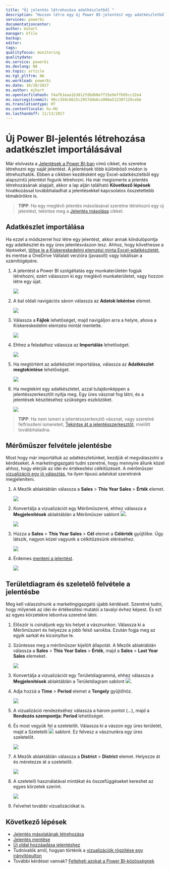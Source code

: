 ```yaml
---
title: "Új jelentés létrehozása adatkészletből "
description: "Hozzon létre egy új Power BI-jelentést egy adatkészletből."
services: powerbi
documentationcenter: 
author: mihart
manager: kfile
backup: 
editor: 
tags: 
qualityfocus: monitoring
qualitydate: 
ms.service: powerbi
ms.devlang: NA
ms.topic: article
ms.tgt_pltfrm: NA
ms.workload: powerbi
ms.date: 10/28/2017
ms.author: mihart
ms.openlocfilehash: f4afb1eaa1b3012fdbdb0eff35e9eff695cc32e4
ms.sourcegitcommit: 99cc3b9cb615c2957dde6ca908a51238f129cebb
ms.translationtype: HT
ms.contentlocale: hu-HU
ms.lasthandoff: 11/13/2017
---
```

# <a name="create-a-new-power-bi-report-by-importing-a-dataset"></a>Új Power BI-jelentés létrehozása adatkészlet importálásával
Már elolvasta a [Jelentések a Power BI-ban](service-reports.md) című cikket, és szeretne létrehozni egy saját jelentést. A jelentések több különböző módon is létrehozhatók. Ebben a cikkben kezdésként egy Excel-adatkészletből egy alapszintű jelentést fogunk létrehozni. Ha már megismerte a jelentés létrehozásának alapjait, akkor a lap alján található **Következő lépések** hivatkozással továbbhaladhat a jelentésekkel kapcsolatos összetettebb témakörökre is.  

> **TIPP**: Ha egy meglévő jelentés másolásával szeretne létrehozni egy új jelentést, tekintse meg a [Jelentés másolása](power-bi-report-copy.md) cikket.
> 
> 

## <a name="import-the-dataset"></a>Adatkészlet importálása
Ha ezzel a módszerrel hoz létre egy jelentést, akkor annak kiindulópontja egy adatkészlet és egy üres jelentésvászon lesz. Ahhoz, hogy követhesse a lépéseket, [töltse le a Kiskereskedelmi elemzési minta Excel-adatkészletét](http://go.microsoft.com/fwlink/?LinkId=529778), és mentse a OneDrive Vállalati verzióra (javasolt) vagy lokálisan a számítógépére.

1. A jelentést a Power BI szolgáltatás egy munkaterületén fogjuk létrehozni, ezért válasszon ki egy meglévő munkaterületet, vagy hozzon létre egy újat.
   
   ![](media/service-report-create-new/power-bi-workspaces2.png)
2. A bal oldali navigációs sávon válassza az **Adatok lekérése** elemet.
   
   ![](media/service-report-create-new/power-bi-get-data3.png)
3. Válassza a **Fájlok** lehetőséget, majd navigáljon arra a helyre, ahova a Kiskereskedelmi elemzési mintát mentette.
   
    ![](media/service-report-create-new/power-bi-select-files.png)
4. Ehhez a feladathoz válassza az **Importálás** lehetőséget.
   
   ![](media/service-report-create-new/power-bi-import.png)
5. Ha megtörtént az adatkészlet importálása, válassza az **Adatkészlet megtekintése** lehetőséget.
   
   ![](media/service-report-create-new/power-bi-view-dataset.png)
6. Ha megtekint egy adatkészletet, azzal tulajdonképpen a jelentésszerkesztőt nyitja meg.  Egy üres vásznat fog látni, és a jelentések készítéséhez szükséges eszközöket.
   
   ![](media/service-report-create-new/power-bi-blank-report.png)

> **TIPP**: Ha nem ismeri a jelentésszerkesztő vásznat, vagy szeretné felfrissíteni ismereteit, [Tekintse át a jelentésszerkesztőt](service-the-report-editor-take-a-tour.md), mielőtt továbbhaladna.
> 
> 

## <a name="add-a-radial-gauge-to-the-report"></a>Mérőműszer felvétele jelentésbe
Most hogy már importáltuk az adatkészletünket, kezdjük el megválaszolni a kérdéseket.  A marketingigazgató tudni szeretné, hogy mennyire állunk közel ahhoz, hogy elérjük az idei év értékesítési célkitűzéseit. A mérőműszer [vizualizáció egy jó választás](power-bi-report-visualizations.md), ha ilyen típusú adatokat szeretnénk megjeleníteni.

1. A Mezők ablaktáblán válassza a **Sales** > **This Year Sales** > **Érték** elemet.
   
    ![](media/service-report-create-new/power-bi-report-step1.png)
2. Konvertálja a vizualizációt egy Mérőműszerré, ehhez válassza a **Megjelenítések** ablaktáblán a Mérőműszer sablont ![](media/service-report-create-new/powerbi-gauge-icon.png).
   
    ![](media/service-report-create-new/power-bi-report-step2.png)
3. Húzza a **Sales** > **This Year Sales** > **Cél** elemet a **Célérték** gyűjtőbe. Úgy látszik, nagyon közel vagyunk a célkitűzésünk eléréséhez.
   
    ![](media/service-report-create-new/power-bi-report-step3.png)
4. Érdemes [menteni a jelentést](service-report-save.md).
   
   ![](media/service-report-create-new/powerbi-save.png)

## <a name="add-an-area-chart-and-slicer-to-the-report"></a>Területdiagram és szeletelő felvétele a jelentésbe
Meg kell válaszolnunk a marketingigazgató újabb kérdéseit. Szeretné tudni, hogy milyenek az idei év értékesítési mutatói a tavalyi évhez képest. És ezt az egyes körzetekre lebontva szeretné látni.

1. Először is csináljunk egy kis helyet a vásznunkon. Válassza ki a Mérőműszert és helyezze a jobb felső sarokba. Ezután fogja meg az egyik sarkát és kicsinyítse le.
2. Szüntesse meg a mérőműszer kijelölt állapotát. A Mezők ablaktáblán válassza a **Sales** > **This Year Sales** > **Érték**, majd a **Sales** > **Last Year Sales** elemeket.
   
    ![](media/service-report-create-new/power-bi-report-step4.png)
3. Konvertálja a vizualizációt egy Területdiagrammá, ehhez válassza a **Megjelenítések** ablaktáblán a Területdiagram sablont ![](media/service-report-create-new/power-bi-areachart-icon.png).
4. Adja hozzá a **Time** > **Period** elemet a **Tengely** gyűjtőhöz.
   
    ![](media/service-report-create-new/power-bi-report-step5.png)
5. A vizualizáció rendezéséhez válassza a három pontot (...), majd a **Rendezés szempontja: Period** lehetőséget.
6. És most vegyük fel a szeletelőt. Válassza ki a vászon egy üres területét, majd a Szeletelő ![](media/service-report-create-new/power-bi-slicer-icon.png)    sablont. Ez felvesz a vásznunkra egy üres szeletelőt.
   
    ![](media/service-report-create-new/power-bi-report-step6.png)    
7. A Mezők ablaktáblán válassza a **District** > **District** elemet. Helyezze át és méretezze át a szeletelőt.
   
    ![](media/service-report-create-new/power-bi-report-step7.png)  
8. A szeletelő használatával mintákat és összefüggéseket kereshet az egyes körzetek szerint.
   
   ![](media/service-report-create-new/power-bi-slicer-video2.gif)  
9. Felvehet további vizualizációkat is.

## <a name="next-steps"></a>Következő lépések
* [Jelentés másolatának létrehozása](power-bi-report-copy.md)
* [Jelentés mentése](service-report-save.md)    
* [Új oldal hozzáadása jelentéshez](power-bi-report-add-page.md)  
* Tudnivalók arról, hogyan történik a [vizualizációk rögzítése egy irányítópulton](service-dashboard-pin-tile-from-report.md)    
* További kérdései vannak? [Felteheti azokat a Power BI-közösségnek](http://community.powerbi.com/)

